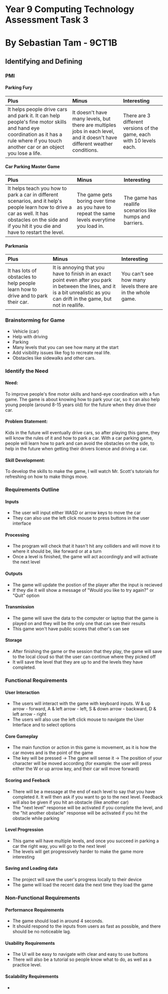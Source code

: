 # Year 9 Computing Technology Assessment Task 3
# By Sebastian Tam - 9CT1B
## Identifying and Defining
### PMI
#### Parking Fury
| Plus | Minus | Interesting |
| :---- | :---- | :---- |
| It helps people drive cars and park it. It can help people's fine motor skills and hand eye coordination as it has a rule where if you touch another car or an object you lose a life. | It doesn't have many levels, but there are multiples jobs in each level, and it doesn't have different weather conditions. | There are 3 different versions of the game, each with 10 levels each. |
#### Car Parking Master Game
| Plus | Minus | Interesting |
| :---- | :---- | :---- |
| It helps teach you how to park a car in different scenarios, and it help's people learn how to drive a car as well. It has obstacles on the side and if you hit it you die and have to restart the level. | The game gets boring over time as you have to repeat the same levels everytime you load in. | The game has reallife scenarios like humps and barriers. |
#### Parkmania
| Plus | Minus | Interesting |
| :---- | :---- | :---- |
| It has lots of obstacles to help people learn how to drive and to park their car. | It is annoying that you have to finish in an exact point even after you park in between the lines, and it is a bit unrealistic as you can drift in the game, but not in reallife. | You can't see how many levels there are in the whole game. |
### Brainstorming for Game
- Vehicle (car)
- Help with driving
- Parking
- Many levels that you can see how many at the start
- Add visibility issues like fog to recreate real life.
- Obstacles like sidewalks and other cars.
### Identify the Need
#### **Need:** 
To improve people's fine motor skills and hand-eye coordination with a fun game. 
The game is about knowing how to park your car, so it can also help young people 
(around 8-15 years old) for the future when they drive their car.
#### **Problem Statement:** 
Kids in the future will eventually drive cars, so after playing this 
game, they will know the rules of it and how to park a car. With a car parking game, people 
will learn how to park and can avoid the obstacles on the side, to help in the future
when getting their drivers licence and driving a car.
#### **Skill Development:** 
To develop the skills to make the game, I will watch Mr. Scott's tutorials for refreshing 
on how to make things move. 


### Requirements Outline
#### Inputs
- The user will input either WASD or arrow keys to move the car
- They can also use the left click mouse to press buttons in the user interface
#### Processing
- The program will check that it hasn't hit any colliders and will move it to where it should be, like forward or at a turn
- Once a level is finished, the game will act accordingly and will activate the next level
#### Outputs
- The game will update the postion of the player after the input is recieved
- If they die it will show a message of "Would you like to try again?" or "Quit" option
#### Transmission
- The game will save the data to the computer or laptop that the game is played on and they will be the only one that can see their results
- This game won't have public scores that other's can see
#### Storage
- After finishing the game or the session that they play, the game will save to the local cloud so that the user can continue where they picked off
- It will save the level that they are up to and the levels they have completed.


### Functional Requirements
#### User Interaction
- The users will interact with the game with keyboard inputs. W & up arrow - forward, A & left arrow - left, S & down arrow - backward, D & left arrow - right
- The users will also use the left click mouse to navigate the User Interface and to select options
#### Core Gameplay
- The main function or action in this game is movement, as it is how the car moves and is the point of the game
- The key will be pressed -> The game will sense it -> The position of your character will be moved according (for example: the user will press either the W or up arrow key, and their car will move forward)
#### Scoring and Feeback
- There will be a message at the end of each level to say that you have completed it. It will then ask if you want to go to the next level. Feedback will also be given if you hit an obstacle (like another car)
- The "next level" response will be activated if you complete the level, and the "hit another obstacle" response will be activated if you hit the obstacle while parking
#### Level Progression
- This game will have multiple levels, and once you succeed in parking a car the right way, you will go to the next level
- The levels will get progressively harder to make the game more interesting
#### Saving and Loading data
- The project will save the user's progress locally to their device
- The game will load the recent data the next time they load the game


### Non-Functional Requirements
#### Performance Requirements
- The game should load in around 4 seconds. 
- It should respond to the inputs from users as fast as possible, and there should be no noticeable lag.
#### Usability Requirements
- The UI will be easy to navigate with clear and easy to use buttons
- There will also be a tutorial so people know what to do, as well as a practice level.
#### Scalability Requirements
- 